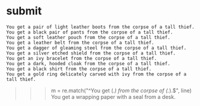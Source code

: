 submit
=====

```
You get a pair of light leather boots from the corpse of a tall thief.
You get a black pair of pants from the corpse of a tall thief.
You get a soft leather pouch from the corpse of a tall thief.
You get a leather belt from the corpse of a tall thief.
You get a dagger of gleaming steel from the corpse of a tall thief.
You get a silver etched shield from the corpse of a tall thief.
You get an ivy bracelet from the corpse of a tall thief.
You get a dark, hooded cloak from the corpse of a tall thief.
You get a black shirt from the corpse of a tall thief.
You get a gold ring delicately carved with ivy from the corpse of a tall thief.
```
>>> m = re.match("^You get (.*) from the corpse of (.*)\.$", line)
You get a wrapping paper with a seal from a desk.
